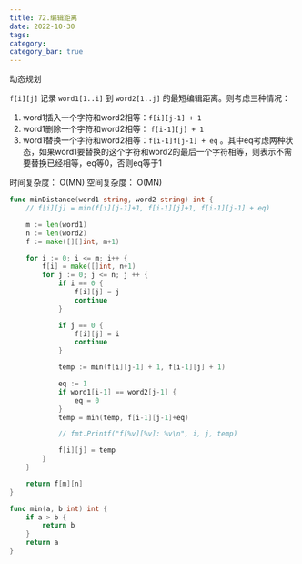 ```yaml
---
title: 72.编辑距离
date: 2022-10-30
tags:
category: 
category_bar: true
---
```


动态规划

`f[i][j]` 记录 `word1[1..i]` 到 `word2[1..j]` 的最短编辑距离。则考虑三种情况：

1. word1插入一个字符和word2相等：`f[i][j-1] + 1`
2. word1删除一个字符和word2相等： `f[i-1][j] + 1`
3. word1替换一个字符和word2相等：`f[i-1]f[j-1] + eq` 。其中eq考虑两种状态，如果word1要替换的这个字符和word2的最后一个字符相等，则表示不需要替换已经相等，eq等0，否则eq等于1

时间复杂度： O(MN)
空间复杂度： O(MN)
<!-- more -->
```Go
func minDistance(word1 string, word2 string) int {
    // f[i][j] = min(f[i][j-1]+1, f[i-1][j]+1, f[i-1][j-1] + eq)

    m := len(word1)
    n := len(word2)
    f := make([][]int, m+1)

    for i := 0; i <= m; i++ {
        f[i] = make([]int, n+1)
        for j := 0; j <= n; j ++ {
            if i == 0 {
                f[i][j] = j
                continue
            }

            if j == 0 {
                f[i][j] = i
                continue
            }

            temp := min(f[i][j-1] + 1, f[i-1][j] + 1)

            eq := 1
            if word1[i-1] == word2[j-1] {
                eq = 0
            }
            temp = min(temp, f[i-1][j-1]+eq)

            // fmt.Printf("f[%v][%v]: %v\n", i, j, temp)

            f[i][j] = temp
        }
    }

    return f[m][n]
}

func min(a, b int) int {
    if a > b {
        return b
    }
    return a
}
```

